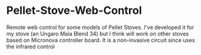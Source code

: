 # Pellet-Stove-Web-Control
Remote web control for some models of Pellet Stoves. I've developed it for my stove (an Ungaro Maia Blend 34) but I think will work on other stoves based on Micronova controller board. It is a non-invasive circuit since uses the infrared control
